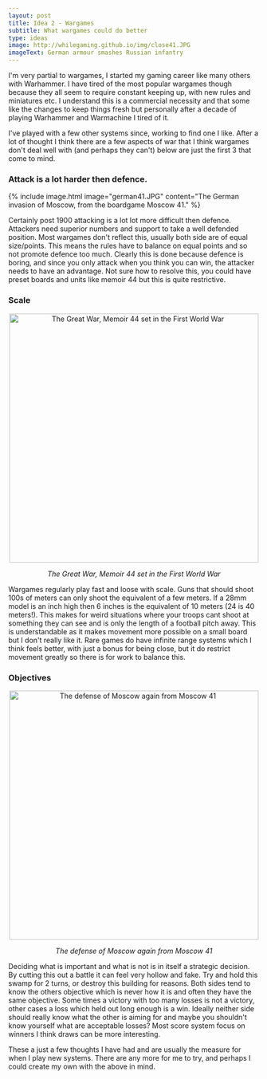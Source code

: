 ```yaml
---
layout: post
title: Idea 2 - Wargames
subtitle: What wargames could do better
type: ideas
image: http://whilegaming.github.io/img/close41.JPG
imageText: German armour smashes Russian infantry
---
```


I'm very partial to wargames, I started my gaming career like many others
with Warhammer. I have tired of the most popular wargames though because
they all seem to require constant keeping up, with new rules and miniatures
etc. I understand this is a commercial necessity and that some like the
changes to keep things fresh but personally after a decade of playing
Warhammer and Warmachine I tired of it.

I've played with a few other systems since, working to find one I like.
After a lot of thought I think there are a few aspects of war that I think
wargames don't deal well with (and perhaps they can't) below are just the
first 3 that come to mind.

### Attack is a lot harder then defence. 
{% include image.html image="german41.JPG" content="The German invasion of Moscow, from the boardgame Moscow 41." %}

Certainly post 1900 attacking is a lot lot more difficult then defence.
Attackers need superior numbers and support to take a well defended
position. Most wargames don't reflect this, usually both side are of equal
size/points. This means the rules have to balance on equal points and so
not promote defence too much. Clearly this is done because defence is
boring, and since you only attack when you think you can win, the attacker
needs to have an advantage. Not sure how to resolve this, you could have
preset boards and units like memoir 44 but this is quite restrictive.

### Scale 
<p align="center">
<a href="http://whilegaming.github.io/img/memoir.JPG"><img src="http://whilegaming.github.io/img/memoir.JPG" alt=" The Great War, Memoir 44 set in the First World War" width="500"></a>
</p>
<p align="center"><i> The Great War, Memoir 44 set in the First World War</i></p>

Wargames regularly play fast and loose with scale. Guns that should shoot
100s of meters can only shoot the equivalent of a few meters. If a 28mm
model is an inch high then 6 inches is the equivalent of 10 meters (24 is
40 meters!). This makes for weird situations where your troops cant shoot
at something they can see and is only the length of a football pitch away.
This is understandable as it makes movement more possible on a small board
but I don't really like it. Rare games do have infinite range systems which
I think feels better, with just a bonus for being close, but it do restrict
movement greatly so there is for work to balance this.

### Objectives 
<p align="center">
<a href="http://whilegaming.github.io/img/russian41.JPG"><img src="http://whilegaming.github.io/img/russian41.JPG" alt=" The defense of Moscow again from Moscow 41" width="500"></a>
</p>
<p align="center"><i> The defense of Moscow again from Moscow 41</i></p>

Deciding what is important and what is not is in itself a strategic
decision. By cutting this out a battle it can feel very hollow and fake.
Try and hold this swamp for 2 turns, or destroy this building for reasons.
Both sides tend to know the others objective which is never how it is and
often they have the same objective. Some times a victory with too many
losses is not a victory, other cases a loss which held out long enough is a
win. Ideally neither side should really know what the other is aiming for
and maybe you shouldn't know yourself what are acceptable losses? Most
score system focus on winners I think draws can be more interesting.


These a just a few thoughts I have had and are usually the measure for when
I play new systems. There are any more for me to try, and perhaps I could
create my own with the above in mind.
